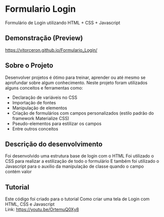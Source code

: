 # Formulario Login
Formulário de Login utilizando HTML + CSS + Javascript

## Demonstração (Preview)
https://vitorceron.github.io/Formulario_Login/

## Sobre o Projeto
Desenvolver projetos é ótimo para treinar, aprender ou até mesmo se aprofundar sobre algum conhecimento.
Neste projeto foram utilizados alguns conceitos e ferramentas como:
- Declaração de variáveis no CSS
- Importação de fontes
- Manipulação de elementos
- Criação de formulários com campos personalizados (estilo padrão do framework Materialize CSS)
- Pseudo-elementos para estilizar os campos
- Entre outros conceitos

## Descrição do desenvolvimento
Foi desenvolvido uma estrutura base de login com o HTML
Foi utilizado o CSS para realizar a estilização de todo o formulário
E também foi utilizado o Javascript para o auxilio da manipulação de classe quando o campo contém valor

## Tutorial
Este código foi criado para o tutorial Como criar uma tela de Login com HTML, CSS e Javascript <br>
Link: https://youtu.be/OrtemuQ0Xy8
